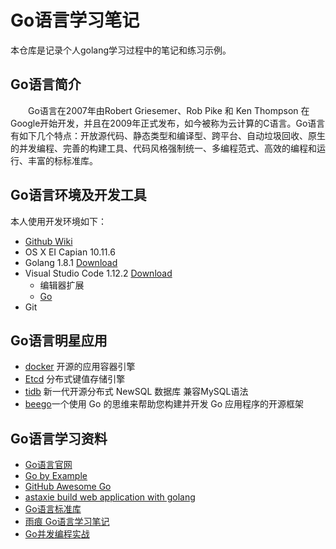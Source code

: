 # Go语言学习笔记
本仓库是记录个人golang学习过程中的笔记和练习示例。

## Go语言简介
  &emsp;&emsp;Go语言在2007年由Robert Griesemer、Rob Pike 和 Ken Thompson 在 Google开始开发，并且在2009年正式发布，如今被称为云计算的C语言。Go语言有如下几个特点：开放源代码、静态类型和编译型、跨平台、自动垃圾回收、原生的并发编程、完善的构建工具、代码风格强制统一、多编程范式、高效的编程和运行、丰富的标标准库。

## Go语言环境及开发工具
本人使用开发环境如下：
* [Github Wiki](https://github.com/zhuzhenyu/lean-golang/wiki/Mac-Golang-%E5%BC%80%E5%8F%91%E7%8E%AF%E5%A2%83)
* OS X EI Capian  10.11.6
* Golang 1.8.1 [Download](https://golang.org/dl/)
* Visual Studio Code  1.12.2 [Download](https://code.visualstudio.com/)
  * 编辑器扩展
  * [Go](https://marketplace.visualstudio.com/items?itemName=lukehoban.Go)
* Git

## Go语言明星应用

* [docker](https://www.docker.com) 开源的应用容器引擎
* [Etcd](https://coreos.com/etcd/docs/latest/) 分布式键值存储引擎
* [tidb](https://pingcap.com/index-zh) 新一代开源分布式 NewSQL 数据库 兼容MySQL语法
* [beego](https://beego.me/)一个使用 Go 的思维来帮助您构建并开发 Go 应用程序的开源框架


## Go语言学习资料

* [Go语言官网](https://golang.org)
* [Go by Example](https://gobyexample.com)
* [GitHub Awesome Go](https://github.com/avelino/awesome-go)
* [astaxie build web application with golang](https://github.com/astaxie/build-web-application-with-golang/blob/master/zh/preface.md)
* [Go语言标准库](https://github.com/polaris1119/The-Golang-Standard-Library-by-Example)
* [雨痕 Go语言学习笔记](https://github.com/qyuhen/book)
* [Go并发编程实战](https://github.com/gopcp/example.v2)
